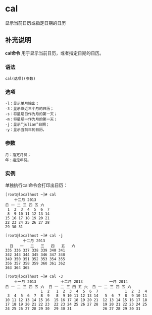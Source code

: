 cal
===

显示当前日历或指定日期的日历

## 补充说明

**cal命令** 用于显示当前日历，或者指定日期的日历。

### 语法  

```
cal(选项)(参数)
```

### 选项  

```
-l：显示单月输出；
-3：显示临近三个月的日历；
-s：将星期日作为月的第一天；
-m：将星期一作为月的第一天；
-j：显示“julian”日期；
-y：显示当前年的日历。
```

### 参数  

```
月：指定月份；
年：指定年份。
```

### 实例  

单独执行cal命令会打印出日历：

```
[root@localhost ~]# cal
    十二月 2013     
日 一 二 三 四 五 六
 1  2  3  4  5  6  7
 8  9 10 11 12 13 14
15 16 17 18 19 20 21
22 23 24 25 26 27 28
29 30 31
```

```
[root@localhost ~]# cal -j
        十二月 2013        
  日   一   二   三   四   五   六
335 336 337 338 339 340 341
342 343 344 345 346 347 348
349 350 351 352 353 354 355
356 357 358 359 360 361 362
363 364 365
```

```
[root@localhost ~]# cal -3
    十一月 2013           十二月 2013            一月 2014      
日 一 二 三 四 五 六  日 一 二 三 四 五 六  日 一 二 三 四 五 六
                1  2   1  2  3  4  5  6  7            1  2  3  4
 3  4  5  6  7  8  9   8  9 10 11 12 13 14   5  6  7  8  9 10 11
10 11 12 13 14 15 16  15 16 17 18 19 20 21  12 13 14 15 16 17 18
17 18 19 20 21 22 23  22 23 24 25 26 27 28  19 20 21 22 23 24 25
24 25 26 27 28 29 30  29 30 31              26 27 28 29 30 31  
```


<!-- Linux命令行搜索引擎：https://jaywcjlove.github.io/linux-command/ -->